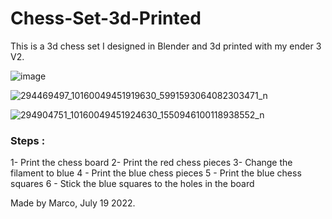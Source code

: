 # Chess-Set-3d-Printed

This is a 3d chess set I designed in Blender and 3d printed with my ender 3 V2.

![image](https://user-images.githubusercontent.com/50530429/179878070-c60c8058-3429-495c-864d-212693753cf1.png)

![294469497_10160049451919630_5991593064082303471_n](https://user-images.githubusercontent.com/50530429/179878150-0a6941ff-6c91-4305-9428-83dd334ed655.jpeg)


![294904751_10160049451924630_1550946100118938552_n](https://user-images.githubusercontent.com/50530429/179878089-821d5601-31e7-427c-908c-8348dbecedd4.jpeg)

### Steps :
 1- Print the chess board
 2- Print the red chess pieces
 3- Change the filament to blue
 4 - Print the blue chess pieces
 5 - Print the blue chess squares
 6 - Stick the blue squares to the holes in the board

Made by Marco, July 19 2022.
